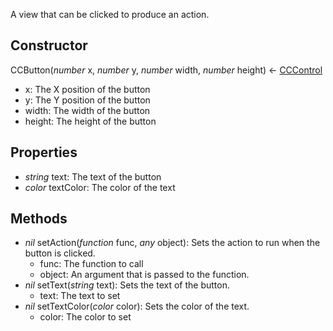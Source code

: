 A view that can be clicked to produce an action.
## Constructor
CCButton(*number* x, *number* y, *number* width, *number* height) <- [CCControl](CCControl.md)
* x: The X position of the button
* y: The Y position of the button
* width: The width of the button
* height: The height of the button
## Properties
* *string* text: The text of the button
* *color* textColor: The color of the text
## Methods
* *nil* setAction(*function* func, *any* object): Sets the action to run when the button is clicked.
    * func: The function to call
    * object: An argument that is passed to the function.
* *nil* setText(*string* text): Sets the text of the button.
    * text: The text to set
* *nil* setTextColor(*color* color): Sets the color of the text.
    * color: The color to set